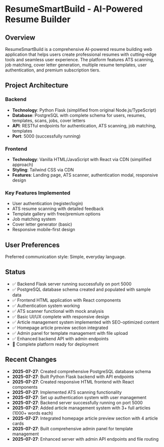 # ResumeSmartBuild - AI-Powered Resume Builder

## Overview

ResumeSmartBuild is a comprehensive AI-powered resume building web application that helps users create professional resumes with cutting-edge tools and seamless user experience. The platform features ATS scanning, job matching, cover letter generation, multiple resume templates, user authentication, and premium subscription tiers.

## Project Architecture

### Backend
- **Technology**: Python Flask (simplified from original Node.js/TypeScript)
- **Database**: PostgreSQL with complete schema for users, resumes, templates, scans, jobs, cover letters
- **API**: RESTful endpoints for authentication, ATS scanning, job matching, templates
- **Port**: 5000 (successfully running)

### Frontend
- **Technology**: Vanilla HTML/JavaScript with React via CDN (simplified approach)
- **Styling**: Tailwind CSS via CDN
- **Features**: Landing page, ATS scanner, authentication modal, responsive design

### Key Features Implemented
- User authentication (register/login)
- ATS resume scanning with detailed feedback
- Template gallery with free/premium options
- Job matching system
- Cover letter generator (basic)
- Responsive mobile-first design

## User Preferences

Preferred communication style: Simple, everyday language.

## Status

- ✅ Backend Flask server running successfully on port 5000
- ✅ PostgreSQL database schema created and populated with sample data
- ✅ Frontend HTML application with React components
- ✅ Authentication system working
- ✅ ATS scanner functional with mock analysis
- ✅ Basic UI/UX complete with responsive design
- ✅ Article management system implemented with SEO-optimized content
- ✅ Homepage article preview section integrated
- ✅ Admin panel for template management with file upload
- ✅ Enhanced backend API with admin endpoints
- 🔄 Complete platform ready for deployment

## Recent Changes

- **2025-07-27**: Created comprehensive PostgreSQL database schema
- **2025-07-27**: Built Python Flask backend with API endpoints
- **2025-07-27**: Created responsive HTML frontend with React components
- **2025-07-27**: Implemented ATS scanning functionality
- **2025-07-27**: Set up authentication system with user management
- **2025-07-27**: Backend server successfully running on port 5000
- **2025-07-27**: Added article management system with 3+ full articles (1000+ words each)
- **2025-07-27**: Integrated homepage article preview section with 4 article cards
- **2025-07-27**: Built comprehensive admin panel for template management
- **2025-07-27**: Enhanced server with admin API endpoints and file routing